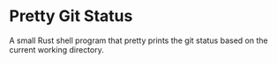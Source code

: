 # Pretty Git Status

A small Rust shell program that pretty prints the git status based on the current working directory.
